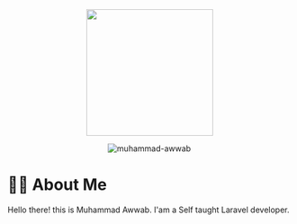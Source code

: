 <div id="header" align="center">
  <img src="https://media.giphy.com/media/1CfFTtmLsjY6mbJfrz/giphy.gif" width="225"/>


<p> <img src="https://komarev.com/ghpvc/?username=wbzy05&label=Profile%20Views&color=0e75b6&style=flat" alt="muhammad-awwab" /> </p>
</div>

# 🧑‍💻 About Me
Hello there! this is Muhammad Awwab. I'am a Self taught Laravel developer.









<!--
**wbzy05/wbzy05** is a ✨ _special_ ✨ repository because its `README.md` (this file) appears on your GitHub profile.

Here are some ideas to get you started:

- 🔭 I’m currently working on ...
- 🌱 I’m currently learning ...
- 👯 I’m looking to collaborate on ...
- 🤔 I’m looking for help with ...
- 💬 Ask me about ...
- 📫 How to reach me: ...
- 😄 Pronouns: ...
- ⚡ Fun fact: ...
-->
